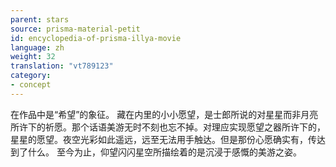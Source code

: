 ```yaml
---
parent: stars
source: prisma-material-petit
id: encyclopedia-of-prisma-illya-movie
language: zh
weight: 32
translation: "vt789123"
category:
- concept
---
```


在作品中是“希望”的象征。
藏在内里的小小愿望，是士郎所说的对星星而非月亮所许下的祈愿。那个话语美游无时不刻也忘不掉。对理应实现愿望之器所许下的，星星的愿望。夜空光彩如此遥远，远至无法用手触达。但是那份心愿确实有，传达到了什么。
至今为止，仰望闪闪星空所描绘着的是沉浸于感慨的美游之姿。
